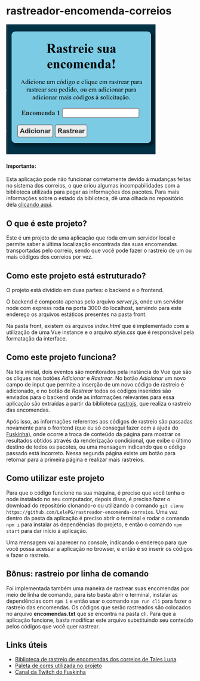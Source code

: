 # rastreador-encomenda-correios
<img src = "imagens/print.png" width = "400px">

#### Importante:
Esta aplicação pode não funcionar corretamente devido à mudanças feitas no sistema dos correios, o que criou algumas incompabilidades com a biblioteca utilizada para pegar as informações dos pacotes. Para mais informações sobre o estado da biblioteca, dê uma olhada no repositório dela [clicando aqui](https://github.com/talesluna/rastrojs).

## O que é este projeto?
Este é um projeto de uma aplicação que roda em um servidor local e permite saber a última localização encontrada das suas encomendas transportadas pelo correio, sendo que você pode fazer o rastreio de um ou mais códigos dos correios por vez.

## Como este projeto está estruturado?
O projeto está dividido em duas partes: o backend e o frontend. 

O backend é composto apenas pelo arquivo *server.js*, onde um servidor node com express roda na porta 3000 do localhost, servindo para este endereço os arquivos estáticos presentes na pasta front.

Na pasta front, existem os arquivos *index.html* que é implementado com a utilização de uma Vue instance e o arquivo *style.css* que é responsável pela formatação da interface.

## Como este projeto funciona?
Na tela inicial, dois eventos são monitorados pela instância do Vue que são os cliques nos botões *Adicionar* e *Rastrear*. No botão *Adicionar* um novo campo de input que permite a inserção de um novo código de rastreio é adicionado, e no botão de *Rastrear* todos os códigos inseridos são enviados para o backend onde as informações relevantes para essa aplicação são extraídas a partir da biblioteca [rastrojs](https://github.com/talesluna/rastrojs), que realiza o rastreio das encomendas.

Após isso, as informações referentes aos códigos de rastreio são passadas novamente para o frontend (que eu só consegui fazer com a ajuda do [Fuskinha](https://github.com/pedrohenriquelacombe)), onde ocorre a troca de conteúdo da página para mostrar os resultados obtidos através da renderização condicional, que exibe o último destino de todos os pacotes, ou uma mensagem indicando que o código passado está incorreto. Nessa segunda página existe um botão para retornar para a primeira página e realizar mais rastreios.

## Como utilizar este projeto
Para que o código funcione na sua máquina, é preciso que você tenha o node instalado no seu computador, depois disso, é preciso fazer o download do repositório clonando-o ou utilizando o comando `git clone https://github.com/LelePG/rastreador-encomenda-correios`. Uma vez dentro da pasta da aplicação é preciso abrir o terminal e rodar o comando `npm i` para instalar as dependências do projeto, e então o comando `npm start` para dar início à aplicação. 

Uma mensagem vai aparecer no console, indicando o endereço para que você possa acessar a aplicação no browser, e então é só inserir os códigos e fazer o rastreio.

## Bônus: rastreio por linha de comando
Foi implementada também uma maneira de rastrear suas encomendas por meio de linha de comando, para isto basta abrir o terminal, instalar as dependências com `npm i` e então usar o comando `npm run cli` para fazer o rastreio das encomendas. Os códigos que serão rastreados são colocados no arquivo **encomendas.txt** que se encontra na pasta cli. Para que a aplicação funcione, basta modificar este arquivo substituindo seu conteúdo pelos códigos que você quer rastrear. 
## Links úteis
- [Biblioteca de rastreio de encomendas dos correios de Tales Luna](https://github.com/talesluna/rastrojs)
- [Paleta de cores utilizada no projeto](https://coolors.co/8ecae6-219ebc-023047-ffb703-fb8500)
- [Canal da Twitch do Fuskinha](https://www.twitch.tv/fuskinha)
